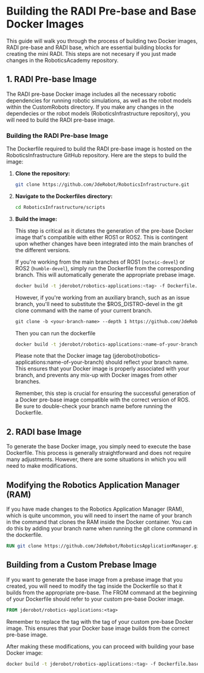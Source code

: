 # Building the RADI Pre-base and Base Docker Images

This guide will walk you through the process of building two Docker images, RADI pre-base and RADI base, which are essential building blocks for creating the mini RADI. This steps are not necesary if you just made changes in the RoboticsAcademy repository.

## 1. RADI Pre-base Image
The RADI pre-base Docker image includes all the necessary robotic dependencies for running robotic simulations, as well as the robot models within the CustomRobots directory. If you make any changes in the dependecies or the robot models (RoboticsInfrastructure repository), you will need to build the RADI pre-base image.

### Building the RADI Pre-base Image
The Dockerfile required to build the RADI pre-base image is hosted on the RoboticsInfrastructure GitHub repository. Here are the steps to build the image:

1. **Clone the repository:**
    ```bash
    git clone https://github.com/JdeRobot/RoboticsInfrastructure.git
    ```

2. **Navigate to the Dockerfiles directory:**
    ```bash
    cd RoboticsInfrastructure/scripts
    ```

3. **Build the image:**

    This step is critical as it dictates the generation of the pre-base Docker image that's compatible with either ROS1 or ROS2. This is contingent upon whether changes have been integrated into the main branches of the different versions.

    If you're working from the main branches of ROS1 (`noteic-devel`) or ROS2 (`humble-devel`), simply run the Dockerfile from the corresponding branch. This will automatically generate the appropriate prebase image.

    ```bash
    docker build -t jderobot/robotics-applications:<tag> -f Dockerfile.pre-base .
    ```

    However, if you're working from an auxiliary branch, such as an issue branch, you'll need to substitute the $ROS_DISTRO-devel in the git clone command with the name of your current branch.

    ```dockerfile
    git clone -b <your-branch-name> --depth 1 https://github.com/JdeRobot/RoboticsInfrastructure.git /opt/jderobot
    ```

    Then you can run the dockerfile

    ```bash
    docker build -t jderobot/robotics-applications:<name-of-your-branch> -f Dockerfile.pre-base .
    ```

    Please note that the Docker image tag (jderobot/robotics-applications:name-of-your-branch) should reflect your branch name. This ensures that your Docker image is properly associated with your branch, and prevents any mix-up with Docker images from other branches.

    Remember, this step is crucial for ensuring the successful generation of a Docker pre-base image compatible with the correct version of ROS. Be sure to double-check your branch name before running the Dockerfile.

## 2. RADI base Image

To generate the base Docker image, you simply need to execute the base Dockerfile. This process is generally straightforward and does not require many adjustments. However, there are some situations in which you will need to make modifications.

## Modifying the Robotics Application Manager (RAM)

If you have made changes to the Robotics Application Manager (RAM), which is quite uncommon, you will need to insert the name of your branch in the command that clones the RAM inside the Docker container. You can do this by adding your branch name when running the git clone command in the dockerfile.

```dockerfile
RUN git clone https://github.com/JdeRobot/RoboticsApplicationManager.git -b your-branch-name /RoboticsApplicationManager
```

## Building from a Custom Prebase Image

If you want to generate the base image from a prebase image that you created, you will need to modify the tag inside the Dockerfile so that it builds from the appropriate pre-base. The FROM command at the beginning of your Dockerfile should refer to your custom pre-base Docker image.
    
```dockerfile
FROM jderobot/robotics-applications:<tag>
```
Remember to replace the tag with the tag of your custom pre-base Docker image. This ensures that your Docker base image builds from the correct pre-base image.

After making these modifications, you can proceed with building your base Docker image:

```bash
docker build -t jderobot/robotics-applications:<tag> -f Dockerfile.base .
```


